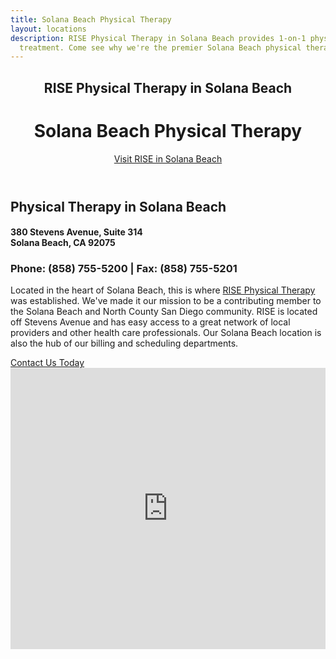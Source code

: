 ```yaml
---
title: Solana Beach Physical Therapy
layout: locations
description: RISE Physical Therapy in Solana Beach provides 1-on-1 physical therapy
  treatment. Come see why we're the premier Solana Beach physical therapy clinic.
---
```


<!-- Solana Beach Location Page -->
  <!-- Header -->
  <header id="solana-beach">
    <div class="container">
      <div class="intro-text">
        <div><h2 class="intro-lead-in">RISE Physical Therapy in Solana Beach</h2></div>
        <div><h1 class="intro-heading">Solana Beach Physical Therapy</h1></div>
        <a href="#location-content" class="page-scroll btn btn-xl">Visit RISE in Solana Beach</a>
      </div>
    </div>
  </header>
  <section id="location-content">
    <div class="container">
      <div class="row">
        <div class="col-lg-6">
          <h2 class="section-heading">Physical Therapy in Solana Beach</h2>
          <h4 class="subheading">380 Stevens Avenue, Suite 314<br> Solana Beach, CA 92075</h4></a>
          <h3 class="section-subheading text-muted locations">Phone: (858) 755-5200 | Fax: (858) 755-5201</h3>
          <p class="text-muted">Located in the heart of Solana Beach, this is where <a href="/">RISE Physical Therapy</a> was established. We've made it our mission to be a contributing member to the Solana Beach and North County San Diego community. RISE is located off Stevens Avenue and has easy access to a great network of local providers and other health care professionals. Our Solana Beach location is also the hub of our billing and scheduling departments.</p>
          <a href="#contact" class="page-scroll btn btn-xl" id="location-contact-btn">Contact Us Today</a>
        </div>
        <div class="col-lg-6">
          <iframe src="https://www.google.com/maps/embed?pb=!1m14!1m8!1m3!1d3346.3945870592715!2d-117.261459!3d32.993371!3m2!1i1024!2i768!4f13.1!3m3!1m2!1s0x0%3A0x5cebe323bd74e9e2!2sRISE+Physical+Therapy!5e0!3m2!1sen!2sus!4v1487446520621" width="100%" height="450" frameborder="0" style="border:0" allowfullscreen></iframe>
        </div>
      </div>
    </div>
  </section>
